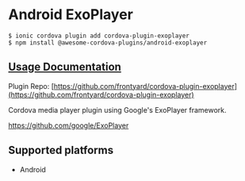 # Android ExoPlayer

```
$ ionic cordova plugin add cordova-plugin-exoplayer
$ npm install @awesome-cordova-plugins/android-exoplayer
```

## [Usage Documentation](https://danielsogl.gitbook.io/awesome-cordova-plugins/plugins/android-exoplayer/)

Plugin Repo: [https://github.com/frontyard/cordova-plugin-exoplayer](https://github.com/frontyard/cordova-plugin-exoplayer)

Cordova media player plugin using Google's ExoPlayer framework.

https://github.com/google/ExoPlayer

## Supported platforms

- Android
  


